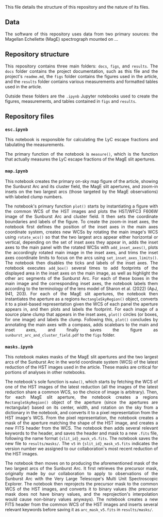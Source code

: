 <div align="justify">

This file details the structure of this repository and the nature of its files.

## Data

The software of this repository uses data from two primary sources: the Magellan Echellette (MagE) spectrograph mounted on ... 

## Repository structure

This repository contains three main folders: `docs`, `figs`, and `results`. The `docs` folder contains the project documentation, such as this file and the project's `readme.md`, the `figs` folder contains the figures used in the article, and the `results` folder contains various measurements and formatted tables used in the article.

Outside these folders are the `.ipynb` Jupyter notebooks used to create the figures, measurements, and tables contained in `figs` and `results`.

## Repository files

### `esc.ipynb`

This notebook is responsible for calculating the LyC escape fractions and tabulating the measurements.

The primary function of the notebook is `measure()`, which is the function that actually measures the LyC escape fractions of the MagE slit apertures.

### `map.ipynb`

This notebook creates the primary on-sky map figure of the article, showing the Sunburst Arc and its cluster field, the MagE slit apertures, and zoom-in insets on the two largest arcs (those targeted by the MagE observations) with labeled clump numbers.

The notebook's primary function `plot()` starts by instantiating a figure with the common WCS of the HST images and plots the HST/WFC3 F606W image of the Sunburst Arc and cluster field. It then sets the coordinate boundaries and labels of the figure. To create the zoom-in inset axes, the notebook first defines the position of the inset axes in the main axes coordinate system, creates new WCSs by rotating the main image's WCS using `rotate_wcs()` so that the two largest arcs appear either horizontal or vertical, depending on the set of inset axes they appear in, adds the inset axes to the main panel with the rotated WCSs with `add_inset_axes()`, plots the accordingly rotated main image in the inset axes, and trims the inset axes coordinate limits to focus on the arcs using `set_inset_axes_limits()`. The notebook then disables the ticks and labels of the inset axes. The notebook executes `add_box()` several times to add footprints of the displayed area in the inset axes on the main image, as well as highlight the other arc segments of the Sunburst Arc. For each of these boxes in the main image and the corresponding inset axes, the notebook labels them according to the terminology of the lens model of Sharon et al. (2022) (ApJ, 941, 203). For each of the MagE slit apertures, the notebook then instantiates the aperture as a regions `RectangleSkyRegion()` object, converts it to a pixel-based representation given the WCS of each panel the aperture appears in, and then plots and labels the footprint. For each image of a source plane clump that appears in the inset axes, `plot()` circles (or boxes, for one image) and labels the clump. Following this, `plot()` concludes by annotating the main axes with a compass, adds scalebars to the main and inset axes, and finally saves the figure as `sunburst_arc_and_cluster_field.pdf` to the `figs` folder.

### `masks.ipynb`

This notebook makes masks of the MagE slit apertures and the two largest arcs of the Sunburst Arc in the world coordinate system (WCS) of the latest reduction of the HST images used in the article. These masks are critical for portions of analyses in other notebooks.

The notebook's sole function is `make()`, which starts by fetching the WCS of one of the HST images of the latest reduction (all the images of the latest reduction share a common WCS, so the choice of image is arbitrary). Then, for each MagE slit aperture, the notebook creates a regions `RectangleSkyRegion()` object of the aperture (since the apertures are rectangular) based on its center, width, and rotation on the sky from a dictionary in the notebook, and converts it to a pixel representation from the HST image's WCS. From the pixel representation, the notebook creates a mask of the aperture matching the shape of the HST image, and creates a new FITS header from the WCS. The notebook then adds several relevant keywords to the header, and saves the header and mask to a new `.fits` file, following the name format `{slit_id}_mask_v5.fits`. The notebook saves the new file to `results/masks/`. The `v5` in `{slit_id}_mask_v5.fits` indicates the version number we assigned to our collaboration's most recent reduction of the HST images.

The notebook then moves on to producing the aforementioned mask of the two largest arcs of the Sunburst Arc. It first retrieves the precursor mask, originally made by our collaboration to apply to observations of the Sunburst Arc with the Very Large Telescope's Multi Unit Spectroscopic Explorer. The notebook then reprojects the precursor mask to the common WCS of the HST images, and converts it to binary values (the precursor mask does not have binary values, and the reprojection's interpolation would cause non-binary values anyways). The notebook creates a new FITS header from the common WCS of the HST images and inserts several relevant keywords before saving it as `arc_mask_v5.fits` in `results/masks/`.

</div>